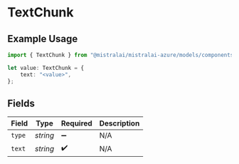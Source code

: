 # TextChunk

## Example Usage

```typescript
import { TextChunk } from "@mistralai/mistralai-azure/models/components";

let value: TextChunk = {
    text: "<value>",
};
```

## Fields

| Field              | Type               | Required           | Description        |
| ------------------ | ------------------ | ------------------ | ------------------ |
| `type`             | *string*           | :heavy_minus_sign: | N/A                |
| `text`             | *string*           | :heavy_check_mark: | N/A                |